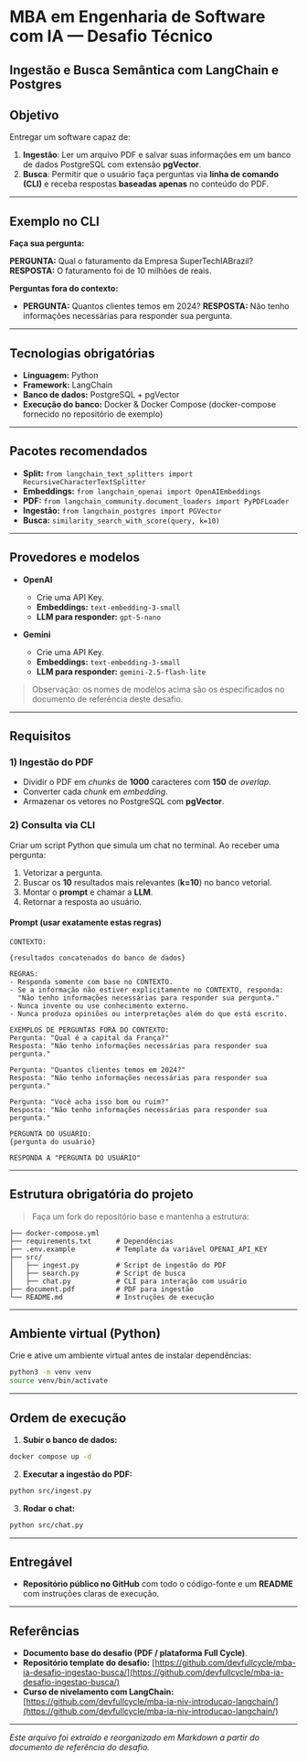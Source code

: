 # MBA em Engenharia de Software com IA — Desafio Técnico

## Ingestão e Busca Semântica com LangChain e Postgres

## Objetivo

Entregar um software capaz de:

1. **Ingestão**: Ler um arquivo PDF e salvar suas informações em um banco de dados PostgreSQL com extensão **pgVector**.
2. **Busca**: Permitir que o usuário faça perguntas via **linha de comando (CLI)** e receba respostas **baseadas apenas** no conteúdo do PDF. 

---

## Exemplo no CLI

**Faça sua pergunta:**

**PERGUNTA:** Qual o faturamento da Empresa SuperTechIABrazil?
**RESPOSTA:** O faturamento foi de 10 milhões de reais.

**Perguntas fora do contexto:**

* **PERGUNTA:** Quantos clientes temos em 2024?
  **RESPOSTA:** Não tenho informações necessárias para responder sua pergunta. 

---

## Tecnologias obrigatórias

* **Linguagem:** Python
* **Framework:** LangChain
* **Banco de dados:** PostgreSQL + pgVector
* **Execução do banco:** Docker & Docker Compose (docker-compose fornecido no repositório de exemplo) 

---

## Pacotes recomendados

* **Split:** `from langchain_text_splitters import RecursiveCharacterTextSplitter`
* **Embeddings:** `from langchain_openai import OpenAIEmbeddings`
* **PDF:** `from langchain_community.document_loaders import PyPDFLoader`
* **Ingestão:** `from langchain_postgres import PGVector`
* **Busca:** `similarity_search_with_score(query, k=10)` 

---

## Provedores e modelos

* **OpenAI**

  * Crie uma API Key.
  * **Embeddings:** `text-embedding-3-small`
  * **LLM para responder:** `gpt-5-nano`
* **Gemini**

  * Crie uma API Key.
  * **Embeddings:** `text-embedding-3-small`
  * **LLM para responder:** `gemini-2.5-flash-lite` 

> Observação: os nomes de modelos acima são os especificados no documento de referência deste desafio.

---

## Requisitos

### 1) Ingestão do PDF

* Dividir o PDF em *chunks* de **1000** caracteres com **150** de *overlap*.
* Converter cada *chunk* em *embedding*.
* Armazenar os vetores no PostgreSQL com **pgVector**. 

### 2) Consulta via CLI

Criar um script Python que simula um chat no terminal. Ao receber uma pergunta:

1. Vetorizar a pergunta.
2. Buscar os **10** resultados mais relevantes (**k=10**) no banco vetorial.
3. Montar o **prompt** e chamar a **LLM**.
4. Retornar a resposta ao usuário. 

#### Prompt (usar exatamente estas regras)

```
CONTEXTO:

{resultados concatenados do banco de dados}

REGRAS:
- Responda somente com base no CONTEXTO.
- Se a informação não estiver explicitamente no CONTEXTO, responda:
  "Não tenho informações necessárias para responder sua pergunta."
- Nunca invente ou use conhecimento externo.
- Nunca produza opiniões ou interpretações além do que está escrito.

EXEMPLOS DE PERGUNTAS FORA DO CONTEXTO:
Pergunta: "Qual é a capital da França?"
Resposta: "Não tenho informações necessárias para responder sua pergunta."

Pergunta: "Quantos clientes temos em 2024?"
Resposta: "Não tenho informações necessárias para responder sua pergunta."

Pergunta: "Você acha isso bom ou ruim?"
Resposta: "Não tenho informações necessárias para responder sua pergunta."

PERGUNTA DO USUÁRIO:
{pergunta do usuário}

RESPONDA A "PERGUNTA DO USUÁRIO"
```



---

## Estrutura obrigatória do projeto

> Faça um fork do repositório base e mantenha a estrutura:

```
├── docker-compose.yml
├── requirements.txt      # Dependências
├── .env.example          # Template da variável OPENAI_API_KEY
├── src/
│   ├── ingest.py         # Script de ingestão do PDF
│   ├── search.py         # Script de busca
│   ├── chat.py           # CLI para interação com usuário
├── document.pdf          # PDF para ingestão
└── README.md             # Instruções de execução
```

<!-- Se algum trecho acima já tiver sido mostrado em outra seção, considerar este bloco como repetição do mesmo conteúdo. -->



---

## Ambiente virtual (Python)

Crie e ative um ambiente virtual antes de instalar dependências:

```bash
python3 -m venv venv
source venv/bin/activate
```



---

## Ordem de execução

1. **Subir o banco de dados:**

```bash
docker compose up -d
```

2. **Executar a ingestão do PDF:**

```bash
python src/ingest.py
```

3. **Rodar o chat:**

```bash
python src/chat.py
```



---

## Entregável

* **Repositório público no GitHub** com todo o código-fonte e um **README** com instruções claras de execução. 

---

## Referências

* **Documento base do desafio (PDF / plataforma Full Cycle)**.
* **Repositório template do desafio:** [https://github.com/devfullcycle/mba-ia-desafio-ingestao-busca/](https://github.com/devfullcycle/mba-ia-desafio-ingestao-busca/)
* **Curso de nivelamento com LangChain:** [https://github.com/devfullcycle/mba-ia-niv-introducao-langchain/](https://github.com/devfullcycle/mba-ia-niv-introducao-langchain/) 

---

*Este arquivo foi extraído e reorganizado em Markdown a partir do documento de referência do desafio.*


